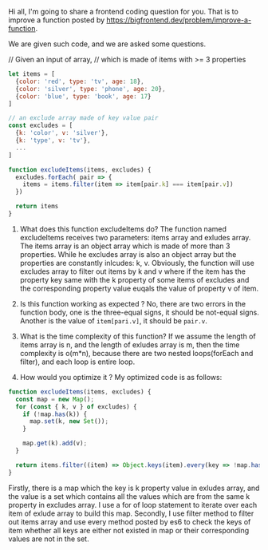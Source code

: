 Hi all, I'm going to share a frontend coding question for you. That is to improve a function posted by https://bigfrontend.dev/problem/improve-a-function.

We are given such code, and we are asked some questions.

// Given an input of array, 
// which is made of items with >= 3 properties
```js
let items = [
  {color: 'red', type: 'tv', age: 18}, 
  {color: 'silver', type: 'phone', age: 20},
  {color: 'blue', type: 'book', age: 17}
] 

// an exclude array made of key value pair
const excludes = [ 
  {k: 'color', v: 'silver'}, 
  {k: 'type', v: 'tv'}, 
  ...
] 

function excludeItems(items, excludes) { 
  excludes.forEach( pair => { 
    items = items.filter(item => item[pair.k] === item[pair.v])
  })

  return items
} 
```
1. What does this function excludeItems do?
The function named excludeItems receives two parameters: items array and exludes array. The items array is an object array which is made of more than 3 properties. While he excludes array is also an object array but the properties are constantly inlcudes: k, v. Obviously, the function will use excludes array to filter out items by k and v where if the item has the property key same with the k property of some items of excludes and the corresponding property value euqals the value of property v of item.

2. Is this function working as expected ?
No, there are two errors in the function body, one is the three-equal signs, it should be not-equal signs. Another is the value of `item[pari.v]`, it should be `pair.v`.

3. What is the time complexity of this function?
If we assume the length of items array is n, and the length of exludes array is m, then the time complexity is o(m*n), because there are two nested loops(forEach and filter), and each loop is entire loop.

4. How would you optimize it ?
My optimized code is as follows:

```js
function excludeItems(items, excludes) {
  const map = new Map();
  for (const { k, v } of excludes) {
    if (!map.has(k)) {
      map.set(k, new Set());
    }

    map.get(k).add(v);
  }

  return items.filter((item) => Object.keys(item).every(key => !map.has(key) || !map.get(key).has(item[key])))
}

```
Firstly, there is a map which the key is k property value in exludes array, and the value is a set which contains all the values which are from the same k property in excludes array. I use a for of loop statement to iterate over each item of exlude array to build this map.
Secondly, I use filter method to filter out items array and use every method posted by es6 to check the keys of item whether all keys are either not existed in map or their corresponding values are not in the set. 
